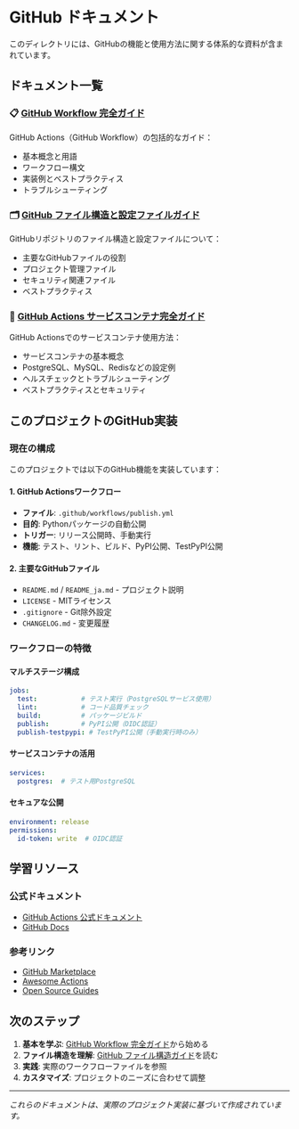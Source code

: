 # GitHub ドキュメント

このディレクトリには、GitHubの機能と使用方法に関する体系的な資料が含まれています。

## ドキュメント一覧

### 📋 [GitHub Workflow 完全ガイド](github-workflow-guide.md)
GitHub Actions（GitHub Workflow）の包括的なガイド：
- 基本概念と用語
- ワークフロー構文
- 実装例とベストプラクティス
- トラブルシューティング

### 🗂️ [GitHub ファイル構造と設定ファイルガイド](github-files-structure.md)
GitHubリポジトリのファイル構造と設定ファイルについて：
- 主要なGitHubファイルの役割
- プロジェクト管理ファイル
- セキュリティ関連ファイル
- ベストプラクティス

### 🐳 [GitHub Actions サービスコンテナ完全ガイド](github-services-containers-guide.md)
GitHub Actionsでのサービスコンテナ使用方法：
- サービスコンテナの基本概念
- PostgreSQL、MySQL、Redisなどの設定例
- ヘルスチェックとトラブルシューティング
- ベストプラクティスとセキュリティ

## このプロジェクトのGitHub実装

### 現在の構成
このプロジェクトでは以下のGitHub機能を実装しています：

#### 1. GitHub Actionsワークフロー
- **ファイル**: `.github/workflows/publish.yml`
- **目的**: Pythonパッケージの自動公開
- **トリガー**: リリース公開時、手動実行
- **機能**: テスト、リント、ビルド、PyPI公開、TestPyPI公開

#### 2. 主要なGitHubファイル
- `README.md` / `README_ja.md` - プロジェクト説明
- `LICENSE` - MITライセンス
- `.gitignore` - Git除外設定
- `CHANGELOG.md` - 変更履歴

### ワークフローの特徴

#### マルチステージ構成
```yaml
jobs:
  test:           # テスト実行（PostgreSQLサービス使用）
  lint:           # コード品質チェック
  build:          # パッケージビルド
  publish:        # PyPI公開（OIDC認証）
  publish-testpypi: # TestPyPI公開（手動実行時のみ）
```

#### サービスコンテナの活用
```yaml
services:
  postgres:  # テスト用PostgreSQL
```

#### セキュアな公開
```yaml
environment: release
permissions:
  id-token: write  # OIDC認証
```

## 学習リソース

### 公式ドキュメント
- [GitHub Actions 公式ドキュメント](https://docs.github.com/ja/actions)
- [GitHub Docs](https://docs.github.com/ja)

### 参考リンク
- [GitHub Marketplace](https://github.com/marketplace?type=actions)
- [Awesome Actions](https://github.com/sdras/awesome-actions)
- [Open Source Guides](https://opensource.guide/)

## 次のステップ

1. **基本を学ぶ**: [GitHub Workflow 完全ガイド](github-workflow-guide.md)から始める
2. **ファイル構造を理解**: [GitHub ファイル構造ガイド](github-files-structure.md)を読む
3. **実践**: 実際のワークフローファイルを参照
4. **カスタマイズ**: プロジェクトのニーズに合わせて調整

---

*これらのドキュメントは、実際のプロジェクト実装に基づいて作成されています。*

